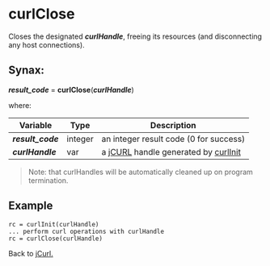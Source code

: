 # curlClose

<PageHeader />

Closes the designated ***curlHandle***, freeing its resources (and disconnecting any host connections).

## Synax:

***result_code*** = **curlClose**(***curlHandle***)

where:

| Variable | Type | Description |
|--|--|--|
***result_code*** | integer | an integer result code (0 for success)
***curlHandle*** | var | a [jCURL](../../jcurl) handle generated by [curlInit](../curlinit)
>Note: that curlHandles will be automatically cleaned up on program termination.

## Example

```
rc = curlInit(curlHandle)
... perform curl operations with curlHandle
rc = curlClose(curlHandle)
```

Back to [jCurl.](./../README.md)

